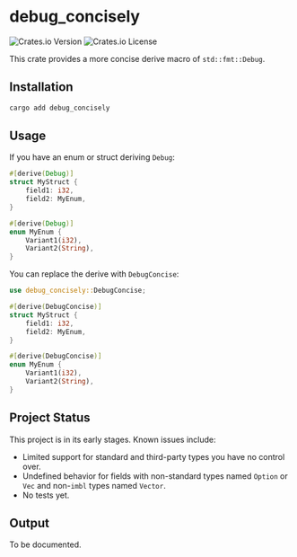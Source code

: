 # debug_concisely

![Crates.io Version](https://img.shields.io/crates/v/debug_concisely) ![Crates.io License](https://img.shields.io/crates/l/debug_concisely)

This crate provides a more concise derive macro of `std::fmt::Debug`.

## Installation

```sh
cargo add debug_concisely
```

## Usage

If you have an enum or struct deriving `Debug`:

```rust
#[derive(Debug)]
struct MyStruct {
    field1: i32,
    field2: MyEnum,
}

#[derive(Debug)]
enum MyEnum {
    Variant1(i32),
    Variant2(String),
}
```

You can replace the derive with `DebugConcise`:

```rust
use debug_concisely::DebugConcise;

#[derive(DebugConcise)]
struct MyStruct {
    field1: i32,
    field2: MyEnum,
}

#[derive(DebugConcise)]
enum MyEnum {
    Variant1(i32),
    Variant2(String),
}
```

## Project Status

This project is in its early stages. Known issues include:

- Limited support for standard and third-party types you have no control over.
- Undefined behavior for fields with non-standard types named `Option` or `Vec` and non-`imbl` types named `Vector`.
- No tests yet.

## Output

To be documented.
